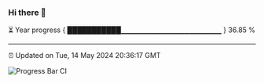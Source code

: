 ### Hi there 👋

⏳ Year progress { ███████████▁▁▁▁▁▁▁▁▁▁▁▁▁▁▁▁▁▁▁ } 36.85 %

---

⏰ Updated on Tue, 14 May 2024 20:36:17 GMT

![Progress Bar CI](https://github.com/IshwaranRudhara/GIT-ACTION/workflows/Progress%20Bar%20CI/badge.svg)
